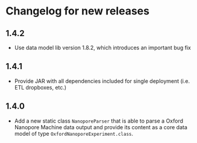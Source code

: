 # Changelog for new releases

##  1.4.2

* Use data model lib version 1.8.2, which introduces an important bug fix

##  1.4.1

* Provide JAR with all dependencies included for single deployment (i.e. ETL dropboxes, etc.)

## 1.4.0

* Add a new static class `NanoporeParser` that is able to parse a Oxford Nanopore Machine data output and provide its content as a core data model of type `OxfordNanoporeExperiment.class`.